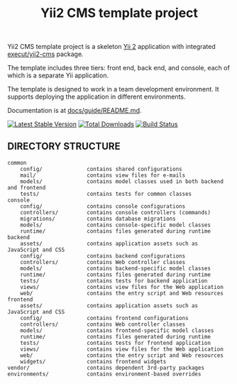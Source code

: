 <p align="center">
    <h1 align="center">Yii2 CMS template project</h1>
    <br>
</p>

Yii2 CMS template project is a skeleton [Yii 2](http://www.yiiframework.com/) application with integrated [execut/yii2-cms](https://github.com/execut/yii2-cms) package.

The template includes three tiers: front end, back end, and console, each of which
is a separate Yii application.

The template is designed to work in a team development environment. It supports
deploying the application in different environments.

Documentation is at [docs/guide/README.md](docs/guide/README.md).

[![Latest Stable Version](https://img.shields.io/packagist/v/execut/yii2-cms-advanced-template.svg)](https://packagist.org/packages/execut/yii2-cms-advanced-template)
[![Total Downloads](https://img.shields.io/packagist/dt/execut/yii2-cms-advanced-template.svg)](https://packagist.org/packages/execut/yii2-cms-advanced-template)
[![Build Status](https://travis-ci.com/execut/yii2-cms-advanced-template.svg?branch=master)](https://travis-ci.com/execut/yii2-cms-advanced-template)

DIRECTORY STRUCTURE
-------------------

```
common
    config/              contains shared configurations
    mail/                contains view files for e-mails
    models/              contains model classes used in both backend and frontend
    tests/               contains tests for common classes    
console
    config/              contains console configurations
    controllers/         contains console controllers (commands)
    migrations/          contains database migrations
    models/              contains console-specific model classes
    runtime/             contains files generated during runtime
backend
    assets/              contains application assets such as JavaScript and CSS
    config/              contains backend configurations
    controllers/         contains Web controller classes
    models/              contains backend-specific model classes
    runtime/             contains files generated during runtime
    tests/               contains tests for backend application    
    views/               contains view files for the Web application
    web/                 contains the entry script and Web resources
frontend
    assets/              contains application assets such as JavaScript and CSS
    config/              contains frontend configurations
    controllers/         contains Web controller classes
    models/              contains frontend-specific model classes
    runtime/             contains files generated during runtime
    tests/               contains tests for frontend application
    views/               contains view files for the Web application
    web/                 contains the entry script and Web resources
    widgets/             contains frontend widgets
vendor/                  contains dependent 3rd-party packages
environments/            contains environment-based overrides
```
